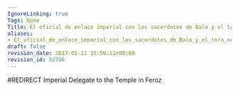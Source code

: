 ```yaml
---
IgnoreLinking: true
Tags: None
Title: El oficial de enlace imperial con los sacerdotes de Balo y el toro negro
aliases:
- El_oficial_de_enlace_imperial_con_los_sacerdotes_de_Balo_y_el_toro_negro
draft: false
revision_date: 2017-05-11 15:59:12+00:00
revision_id: 52756
---
```


#REDIRECT Imperial Delegate to the Temple in Feroz